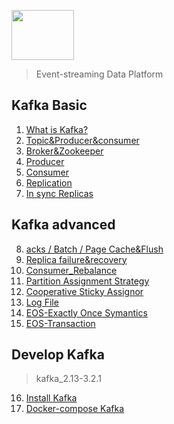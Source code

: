 <img src="https://img.shields.io/badge/Kafka-231F20?style=flat-square&logo=Apache Kafka&logoColor=white" width="100" height="80" /></a>
> Event-streaming Data Platform

## Kafka Basic
1. [What is Kafka?](https://dortmoot.tistory.com/113)
2. [Topic&Producer&consumer](https://dortmoot.tistory.com/114)
3. [Broker&Zookeeper](https://dortmoot.tistory.com/115)
4. [Producer](https://dortmoot.tistory.com/116)
5. [Consumer](https://dortmoot.tistory.com/117)
6. [Replication](https://dortmoot.tistory.com/118)
7. [In sync Replicas](https://dortmoot.tistory.com/122)

## Kafka advanced
8. [acks / Batch / Page Cache&Flush](https://dortmoot.tistory.com/126)
9. [Replica failure&recovery](https://dortmoot.tistory.com/127)
10. [Consumer_Rebalance](https://dortmoot.tistory.com/129)
11. [Partition Assignment Strategy](https://dortmoot.tistory.com/130)
12. [Cooperative Sticky Assignor](https://dortmoot.tistory.com/131)
13. [Log File](https://dortmoot.tistory.com/134)
14. [EOS-Exactly Once Symantics](https://dortmoot.tistory.com/135)
15. [EOS-Transaction](https://dortmoot.tistory.com/136)

## Develop Kafka
> kafka_2.13-3.2.1

16. [Install Kafka](https://dortmoot.tistory.com/142)
17. [Docker-compose Kafka](https://dortmoot.tistory.com/137)
